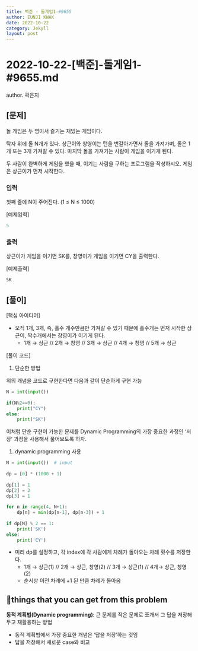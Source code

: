 ```yaml
---
title: 백준 - 돌게임1-#9655
author: EUNJI KWAK
date: 2022-10-22
category: Jekyll
layout: post
---
```


# 2022-10-22-[백준]-돌게임1-#9655.md

author. 곽은지

## [문제]

돌 게임은 두 명이서 즐기는 재밌는 게임이다.

탁자 위에 돌 N개가 있다. 상근이와 창영이는 턴을 번갈아가면서 돌을 가져가며, 돌은 1개 또는 3개 가져갈 수 있다. 마지막 돌을 가져가는 사람이 게임을 이기게 된다.

두 사람이 완벽하게 게임을 했을 때, 이기는 사람을 구하는 프로그램을 작성하시오. 게임은 상근이가 먼저 시작한다.

### 입력

첫째 줄에 N이 주어진다. (1 ≤ N ≤ 1000)

[예제입력]

```python
5
```

### 출력

상근이가 게임을 이기면 SK를, 창영이가 게임을 이기면 CY을 출력한다.

[예제출력]

```python
SK
```

## [풀이]

[핵심 아이디어]

- 오직 1개, 3개, 즉, 홀수 개수만큼만 가져갈 수 있기 때문에 홀수개는 먼저 시작한 상근이, 짝수개에서는 창영이가 이기게 된다.
    - 1개 → 상근 // 2개 → 창영 // 3개 → 상근 // 4개 → 창영 // 5개 → 상근

[풀이 코드]

1. 단순한 방법

위의 개념을 코드로 구현한다면 다음과 같이 단순하게 구현 가능

```python
N = int(input())
 
if(N%2==0):
    print("CY")
else:
    print("SK")
```

이처럼 단순 구현이 가능한 문제를 Dynamic Programming의 가장 중요한 과정인 ‘저장’ 과정을 사용해서 풀어보도록 하자.

1. dynamic programming 사용

```python
N = int(input())  # input
 
dp = [0] * (1000 + 1)
 
dp[1] = 1
dp[2] = 2
dp[3] = 1
 
for n in range(4, N+1):
    dp[n] = min(dp[n-1], dp[n-3]) + 1
 
if dp[N] % 2 == 1:
    print('SK')
else:
    print('CY')
```

- 미리 dp를 설정하고, 각 index에 각 사람에게 차례가 돌아오는 차례 횟수를 저장한다.
    - 1개 → 상근(1) // 2개 → 상근, 창영(2) // 3개 → 상근(1) // 4개→ 상근, 창영(2)
    - 순서상 이전 차례에 +1 된 만큼 차례가 돌아옴

## **📌things that you can get from this problem**

**동적 계획법(Dynamic programming)**: 큰 문제를 작은 문제로 쪼개서 그 답을 저장해두고 재활용하는 방법

- 동적 계획법에서 가장 중요한 개념은 ‘답을 저장’하는 것임
- 답을 저장해서 새로운 case와 비교